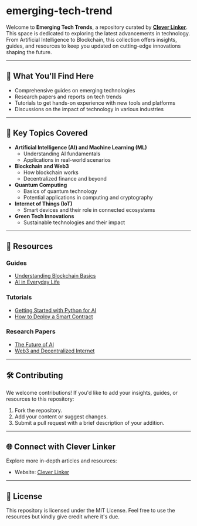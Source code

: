 # emerging-tech-trend
Welcome to **Emerging Tech Trends**, a repository curated by **[Clever Linker](https://cleverlinker.com)**. This space is dedicated to exploring the latest advancements in technology. From Artificial Intelligence to Blockchain, this collection offers insights, guides, and resources to keep you updated on cutting-edge innovations shaping the future.

---

## 📖 What You'll Find Here
- Comprehensive guides on emerging technologies
- Research papers and reports on tech trends
- Tutorials to get hands-on experience with new tools and platforms
- Discussions on the impact of technology in various industries

---

## 🌟 Key Topics Covered
- **Artificial Intelligence (AI) and Machine Learning (ML)**
  - Understanding AI fundamentals
  - Applications in real-world scenarios
- **Blockchain and Web3**
  - How blockchain works
  - Decentralized finance and beyond
- **Quantum Computing**
  - Basics of quantum technology
  - Potential applications in computing and cryptography
- **Internet of Things (IoT)**
  - Smart devices and their role in connected ecosystems
- **Green Tech Innovations**
  - Sustainable technologies and their impact

---

## 🔗 Resources
### Guides
- [Understanding Blockchain Basics](Guides/blockchain-basics.md)
- [AI in Everyday Life](Guides/ai-everyday-life.md)

### Tutorials
- [Getting Started with Python for AI](Tutorials/python-ai-intro.md)
- [How to Deploy a Smart Contract](Tutorials/deploy-smart-contract.md)

### Research Papers
- [The Future of AI](Resources/future-of-ai.pdf)
- [Web3 and Decentralized Internet](Resources/web3-decentralized-internet.pdf)

---

## 🛠️ Contributing
We welcome contributions! If you'd like to add your insights, guides, or resources to this repository:
1. Fork the repository.
2. Add your content or suggest changes.
3. Submit a pull request with a brief description of your addition.

---

## 🌐 Connect with Clever Linker
Explore more in-depth articles and resources:
- Website: [Clever Linker](https://cleverlinker.com)
---

## 📜 License
This repository is licensed under the MIT License. Feel free to use the resources but kindly give credit where it's due.
